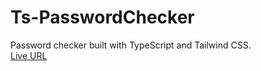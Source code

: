 # Ts-PasswordChecker
Password checker built with TypeScript and Tailwind CSS. <br/>
[Live URL](https://ts-passwordchecker.netlify.app/)
